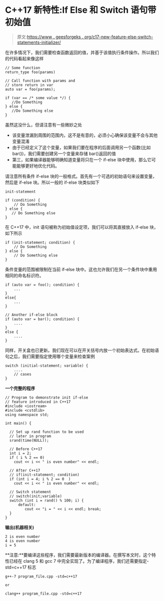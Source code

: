 # C++17 新特性:If Else 和 Switch 语句带初始值

> 原文:[https://www . geesforgeks . org/c17-new-feature-else-switch-statements-initializer/](https://www.geeksforgeeks.org/c17-new-feature-else-switch-statements-initializers/)

在许多情况下，我们需要检查函数返回的值，并基于该值执行条件操作。所以我们的代码看起来像这样

```
// Some function
return_type foo(params)

// Call function with params and 
// store return in var
auto var = foo(params);

if (var == /* some value */) { 
   //Do Something
} else {
   //Do Something else
}
```

虽然这没什么，但请注意有一些微妙之处

*   该变量泄漏到周围的范围内，这不是有意的，必须小心确保该变量不会与其他变量混淆
*   由于已经定义了这个变量，如果我们要在程序的后面调用另一个函数(比如 bar())，我们需要创建另一个变量来存储 bar()返回的值
*   第三，如果编译器能够明确知道变量将只在一个 if-else 块中使用，那么它可能能够更好地优化代码。

请注意所有条件 if-else 块的一般格式。首先有一个可选的初始语句来设置变量，然后是 if-else 块。所以一般的 if-else 块类似如下

```
init-statement

if (condition) {
    // Do Something
} else {
   // Do Something else 
}

```

在 C++17 中，init 语句被称为初始值设定项，我们可以将其直接放入 if-else 块，如下所示

```
if (init-statement; condition) {
    // Do Something
} else {
    // Do Something else
}

```

条件变量的范围被限制在当前 if-else 块中。这也允许我们在另一个条件块中重用相同的命名标识符。

```
if (auto var = foo(); condition) {
    ...
}
else{
    ...
}

// Another if-else block
if (auto var = bar(); condition) {
    ....
}
else {
    ....
}
```

同样，开关盒也已更新。我们现在可以在开关括号内放一个初始表达式。在初始语句之后，我们需要指定使用哪个变量来检查案例

```
switch (initial-statement; variable) {
    ....
    // cases
}

```

**一个完整的程序**

```
// Program to demonstrate init if-else
// feature introduced in C++17
#include <iostream>
#include <cstdlib>
using namespace std;

int main() {

  // Set up rand function to be used
  // later in program
  srand(time(NULL));

  // Before C++17
  int i = 2;
  if ( i % 2 == 0)
    cout << i << " is even number" << endl;

  // After C++17
  // if(init-statement; condition)
  if (int i = 4; i % 2 == 0  )
    cout << i << " is even number" << endl;

  // Switch statement
  // switch(init;variable)
  switch (int i = rand() % 100; i) {
      default: 
         cout << "i = " << i << endl; break;
  }  
}
```

**输出(机器相关)**

```
2 is even number
4 is even number
i = 5

```

**注意:**要编译这些程序，我们需要最新版本的编译器。在撰写本文时，这个特性已经在 clang 5 和 gcc 7 中完全实现了。为了编译程序，我们还需要指定-std=c++17 标志

```
g++-7 program_file.cpp -std=c++17

or

clang++ program_file.cpp -std=c++17

```